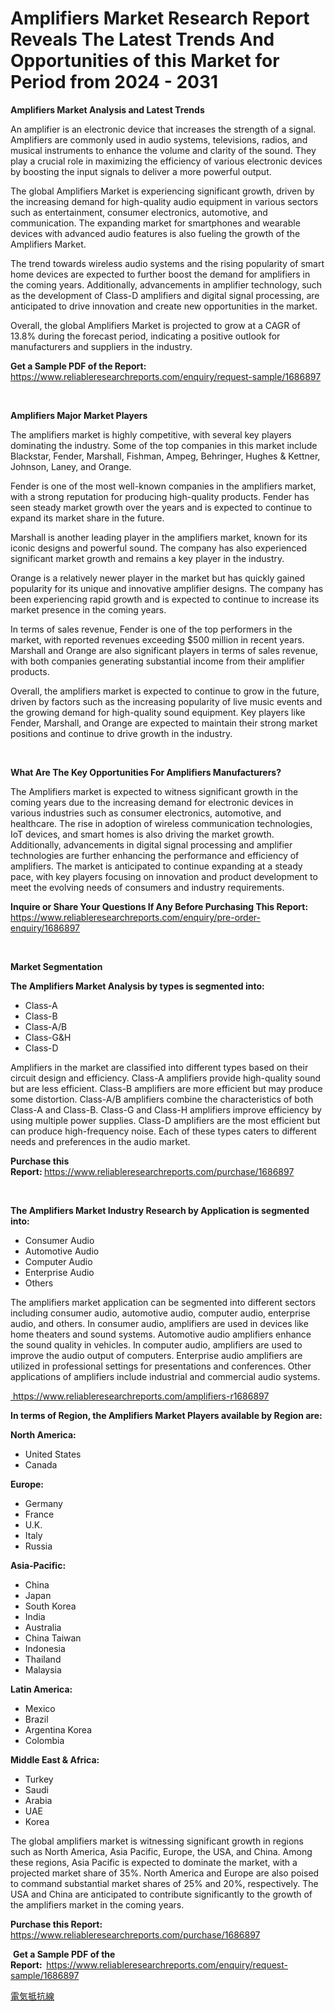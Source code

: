 <p><h1>Amplifiers Market Research Report Reveals The Latest Trends And Opportunities of this Market for Period from 2024 - 2031</h1></p><p><strong>Amplifiers Market Analysis and Latest Trends</strong></p>
<p><p>An amplifier is an electronic device that increases the strength of a signal. Amplifiers are commonly used in audio systems, televisions, radios, and musical instruments to enhance the volume and clarity of the sound. They play a crucial role in maximizing the efficiency of various electronic devices by boosting the input signals to deliver a more powerful output.</p><p>The global Amplifiers Market is experiencing significant growth, driven by the increasing demand for high-quality audio equipment in various sectors such as entertainment, consumer electronics, automotive, and communication. The expanding market for smartphones and wearable devices with advanced audio features is also fueling the growth of the Amplifiers Market.</p><p>The trend towards wireless audio systems and the rising popularity of smart home devices are expected to further boost the demand for amplifiers in the coming years. Additionally, advancements in amplifier technology, such as the development of Class-D amplifiers and digital signal processing, are anticipated to drive innovation and create new opportunities in the market.</p><p>Overall, the global Amplifiers Market is projected to grow at a CAGR of 13.8% during the forecast period, indicating a positive outlook for manufacturers and suppliers in the industry.</p></p>
<p><strong>Get a Sample PDF of the Report:&nbsp;</strong> <a href="https://www.reliableresearchreports.com/enquiry/request-sample/1686897">https://www.reliableresearchreports.com/enquiry/request-sample/1686897</a></p>
<p>&nbsp;</p>
<p><strong>Amplifiers Major Market Players</strong></p>
<p><p>The amplifiers market is highly competitive, with several key players dominating the industry. Some of the top companies in this market include Blackstar, Fender, Marshall, Fishman, Ampeg, Behringer, Hughes & Kettner, Johnson, Laney, and Orange.</p><p>Fender is one of the most well-known companies in the amplifiers market, with a strong reputation for producing high-quality products. Fender has seen steady market growth over the years and is expected to continue to expand its market share in the future.</p><p>Marshall is another leading player in the amplifiers market, known for its iconic designs and powerful sound. The company has also experienced significant market growth and remains a key player in the industry.</p><p>Orange is a relatively newer player in the market but has quickly gained popularity for its unique and innovative amplifier designs. The company has been experiencing rapid growth and is expected to continue to increase its market presence in the coming years.</p><p>In terms of sales revenue, Fender is one of the top performers in the market, with reported revenues exceeding $500 million in recent years. Marshall and Orange are also significant players in terms of sales revenue, with both companies generating substantial income from their amplifier products.</p><p>Overall, the amplifiers market is expected to continue to grow in the future, driven by factors such as the increasing popularity of live music events and the growing demand for high-quality sound equipment. Key players like Fender, Marshall, and Orange are expected to maintain their strong market positions and continue to drive growth in the industry.</p></p>
<p>&nbsp;</p>
<p><strong>What Are The Key Opportunities For Amplifiers Manufacturers?</strong></p>
<p><p>The Amplifiers market is expected to witness significant growth in the coming years due to the increasing demand for electronic devices in various industries such as consumer electronics, automotive, and healthcare. The rise in adoption of wireless communication technologies, IoT devices, and smart homes is also driving the market growth. Additionally, advancements in digital signal processing and amplifier technologies are further enhancing the performance and efficiency of amplifiers. The market is anticipated to continue expanding at a steady pace, with key players focusing on innovation and product development to meet the evolving needs of consumers and industry requirements.</p></p>
<p><strong>Inquire or Share Your Questions If Any Before Purchasing This Report:</strong> <a href="https://www.reliableresearchreports.com/enquiry/pre-order-enquiry/1686897">https://www.reliableresearchreports.com/enquiry/pre-order-enquiry/1686897</a></p>
<p>&nbsp;</p>
<p><strong>Market Segmentation</strong></p>
<p><strong>The Amplifiers Market Analysis by types is segmented into:</strong></p>
<p><ul><li>Class-A</li><li>Class-B</li><li>Class-A/B</li><li>Class-G&H</li><li>Class-D</li></ul></p>
<p><p>Amplifiers in the market are classified into different types based on their circuit design and efficiency. Class-A amplifiers provide high-quality sound but are less efficient. Class-B amplifiers are more efficient but may produce some distortion. Class-A/B amplifiers combine the characteristics of both Class-A and Class-B. Class-G and Class-H amplifiers improve efficiency by using multiple power supplies. Class-D amplifiers are the most efficient but can produce high-frequency noise. Each of these types caters to different needs and preferences in the audio market.</p></p>
<p><strong>Purchase this Report:&nbsp;</strong><a href="https://www.reliableresearchreports.com/purchase/1686897">https://www.reliableresearchreports.com/purchase/1686897</a></p>
<p>&nbsp;</p>
<p><strong>The Amplifiers Market Industry Research by Application is segmented into:</strong></p>
<p><ul><li>Consumer Audio</li><li>Automotive Audio</li><li>Computer Audio</li><li>Enterprise Audio</li><li>Others</li></ul></p>
<p><p>The amplifiers market application can be segmented into different sectors including consumer audio, automotive audio, computer audio, enterprise audio, and others. In consumer audio, amplifiers are used in devices like home theaters and sound systems. Automotive audio amplifiers enhance the sound quality in vehicles. In computer audio, amplifiers are used to improve the audio output of computers. Enterprise audio amplifiers are utilized in professional settings for presentations and conferences. Other applications of amplifiers include industrial and commercial audio systems.</p></p>
<p><a href="https://www.reliableresearchreports.com/amplifiers-r1686897">&nbsp;https://www.reliableresearchreports.com/amplifiers-r1686897</a></p>
<p><strong>In terms of Region, the Amplifiers Market Players available by Region are:</strong></p>
<p>
    <p> <strong> North America: </strong>
        <ul>
            <li>United States</li>
            <li>Canada</li>
        </ul>
        </p> 
    <p> <strong> Europe: </strong>
        <ul>
            <li>Germany</li>
            <li>France</li>
            <li>U.K.</li>
            <li>Italy</li>
            <li>Russia</li>
        </ul>
        </p> 
    <p> <strong> Asia-Pacific: </strong>
        <ul>
            <li>China</li>
            <li>Japan</li>
            <li>South Korea</li>
            <li>India</li>
            <li>Australia</li>
            <li>China Taiwan</li>
            <li>Indonesia</li>
            <li>Thailand</li>
            <li>Malaysia</li>
        </ul>
        </p> 
    <p> <strong> Latin America: </strong>
        <ul>
            <li>Mexico</li>
            <li>Brazil</li>
            <li>Argentina Korea</li>
            <li>Colombia</li>
        </ul>
        </p> 
    <p> <strong> Middle East & Africa: </strong>
        <ul>
            <li>Turkey</li>
            <li>Saudi</li>
            <li>Arabia</li>
            <li>UAE</li>
            <li>Korea</li>
        </ul>
    </p>
    </p>
<p><p>The global amplifiers market is witnessing significant growth in regions such as North America, Asia Pacific, Europe, the USA, and China. Among these regions, Asia Pacific is expected to dominate the market, with a projected market share of 35%. North America and Europe are also poised to command substantial market shares of 25% and 20%, respectively. The USA and China are anticipated to contribute significantly to the growth of the amplifiers market in the coming years.</p></p>
<p><strong>Purchase this Report: </strong><a href="https://www.reliableresearchreports.com/purchase/1686897">https://www.reliableresearchreports.com/purchase/1686897</a></p>
<p>&nbsp;<strong>Get a Sample PDF of the Report:&nbsp;&nbsp;</strong><a href="https://www.reliableresearchreports.com/enquiry/request-sample/1686897">https://www.reliableresearchreports.com/enquiry/request-sample/1686897</a></p>
<p><strong></strong></p>
<p><p><a href="https://github.com/mohamedbakry57/Market-Research-Report-List-3/blob/main/871711232622.md">電気抵抗線</a></p></p>